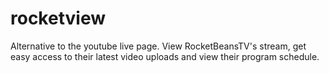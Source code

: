# rocketview

Alternative to the youtube live page. View RocketBeansTV's stream, get easy access to their latest video uploads and view their program schedule. 

